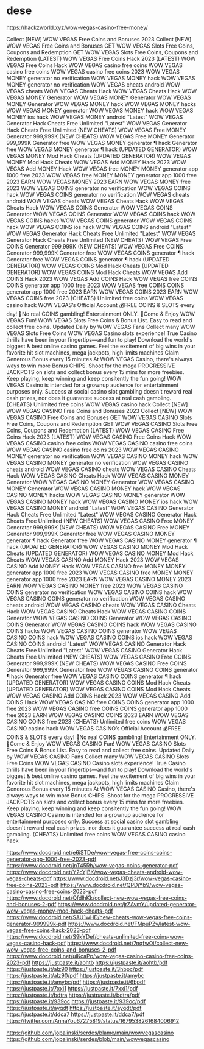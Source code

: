 # dese

https://hackzworld.xyz/wow-vegas-casino-free-money/




Collect [NEW] WOW VEGAS Free Coins and Bonuses 2023
Collect [NEW] WOW VEGAS Free Coins and Bonuses
GET WOW VEGAS Slots Free Coins, Coupons and Redemption
GET WOW VEGAS Slots Free Coins, Coupons and Redemption
(LATEST) WOW VEGAS Free Coins Hack 2023
(LATEST) WOW VEGAS Free Coins Hack
WOW VEGAS casino free coins
WOW VEGAS casino free coins
WOW VEGAS casino free coins 2023
WOW VEGAS MONEY generator no verification
WOW VEGAS MONEY hack
WOW VEGAS MONEY generator no verification 
WOW VEGAS cheats android WOW VEGAS cheats 
WOW VEGAS Cheats Hack
WOW VEGAS Cheats Hack 
WOW VEGAS MONEY Generator
WOW VEGAS MONEY Generator 
WOW VEGAS MONEY Generator 
WOW VEGAS MONEY hack
WOW VEGAS MONEY hacks
WOW VEGAS MONEY generator
WOW VEGAS MONEY hack
WOW VEGAS MONEY ios hack
WOW VEGAS MONEY android 
"Latest" WOW VEGAS Generator Hack Cheats Free Unlimited
"Latest" WOW VEGAS Generator Hack Cheats Free Unlimited 
(NEW CHEATS) WOW VEGAS Free MONEY Generator 999,999K
(NEW CHEATS) WOW VEGAS Free MONEY Generator 999,999K 
Generator free WOW VEGAS MONEY generator ¶ hack
Generator free WOW VEGAS MONEY generator ¶ hack 
(UPDATED GENERATOR) WOW VEGAS MONEY Mod Hack Cheats
(UPDATED GENERATOR) WOW VEGAS MONEY Mod Hack Cheats 
WOW VEGAS Add MONEY Hack 2023
WOW VEGAS Add MONEY Hack 
WOW VEGAS free MONEY MONEY generator app 1000 free 2023
WOW VEGAS free MONEY MONEY generator app 1000 free 2023
EARN WOW VEGAS MONEY 2023
EARN WOW VEGAS MONEY free 2023
WOW VEGAS COINS generator no verification
WOW VEGAS COINS hack
WOW VEGAS COINS generator no verification 
WOW VEGAS cheats android WOW VEGAS cheats 
WOW VEGAS Cheats Hack
WOW VEGAS Cheats Hack 
WOW VEGAS COINS Generator
WOW VEGAS COINS Generator 
WOW VEGAS COINS Generator 
WOW VEGAS COINS hack
WOW VEGAS COINS hacks
WOW VEGAS COINS generator
WOW VEGAS COINS hack
WOW VEGAS COINS ios hack
WOW VEGAS COINS android 
"Latest" WOW VEGAS Generator Hack Cheats Free Unlimited
"Latest" WOW VEGAS Generator Hack Cheats Free Unlimited 
(NEW CHEATS) WOW VEGAS Free COINS Generator 999,999K
(NEW CHEATS) WOW VEGAS Free COINS Generator 999,999K 
Generator free WOW VEGAS COINS generator ¶ hack
Generator free WOW VEGAS COINS generator ¶ hack 
(UPDATED GENERATOR) WOW VEGAS COINS Mod Hack Cheats
(UPDATED GENERATOR) WOW VEGAS COINS Mod Hack Cheats 
WOW VEGAS Add COINS Hack 2023
WOW VEGAS Add COINS Hack 
WOW VEGAS free COINS COINS generator app 1000 free 2023
WOW VEGAS free COINS COINS generator app 1000 free 2023
EARN WOW VEGAS COINS 2023
EARN WOW VEGAS COINS free 2023
{CHEATS} Unlimited free coins WOW VEGAS casino hack
WOW VEGAS’s Official Account 
💰FREE COINS & SLOTS every day!
🥳No real COINS gambling! Entertainment ONLY.
🎉Come & Enjoy WOW VEGAS Fun!
WOW VEGAS Slots Free Coins & Bonus List. Easy to read and collect free coins. Updated Daily by WOW VEGAS Fans Collect many WOW VEGAS Slots Free Coins
WOW VEGAS Casino slots experience! True Casino thrills have been in your fingertips—and fun to play! Download the world's biggest & best online casino games. Feel the excitement of big wins in your favorite hit slot machines, mega jackpots, high limits machines Claim Generous Bonus every 15 minutes At WOW VEGAS Casino, there's always ways to win more Bonus CHIPS. Shoot for the mega PROGRESSIVE JACKPOTS on slots and collect bonus every 15 mins for more freebies. Keep playing, keep winning and keep consitently the fun going! WOW VEGAS Casino is intended for a grownup audience for entertainment purposes only. Success at social casino slot gambling doesn't reward real cash prizes, nor does it guarantee success at real cash gambling.
{CHEATS} Unlimited free coins WOW VEGAS casino hack
Collect [NEW] WOW VEGAS CASINO Free Coins and Bonuses 2023
Collect [NEW] WOW VEGAS CASINO Free Coins and Bonuses
GET WOW VEGAS CASINO Slots Free Coins, Coupons and Redemption
GET WOW VEGAS CASINO Slots Free Coins, Coupons and Redemption
(LATEST) WOW VEGAS CASINO Free Coins Hack 2023
(LATEST) WOW VEGAS CASINO Free Coins Hack
WOW VEGAS CASINO casino free coins
WOW VEGAS CASINO casino free coins
WOW VEGAS CASINO casino free coins 2023
WOW VEGAS CASINO MONEY generator no verification
WOW VEGAS CASINO MONEY hack
WOW VEGAS CASINO MONEY generator no verification 
WOW VEGAS CASINO cheats android WOW VEGAS CASINO cheats 
WOW VEGAS CASINO Cheats Hack
WOW VEGAS CASINO Cheats Hack 
WOW VEGAS CASINO MONEY Generator
WOW VEGAS CASINO MONEY Generator 
WOW VEGAS CASINO MONEY Generator 
WOW VEGAS CASINO MONEY hack
WOW VEGAS CASINO MONEY hacks
WOW VEGAS CASINO MONEY generator
WOW VEGAS CASINO MONEY hack
WOW VEGAS CASINO MONEY ios hack
WOW VEGAS CASINO MONEY android 
"Latest" WOW VEGAS CASINO Generator Hack Cheats Free Unlimited
"Latest" WOW VEGAS CASINO Generator Hack Cheats Free Unlimited 
(NEW CHEATS) WOW VEGAS CASINO Free MONEY Generator 999,999K
(NEW CHEATS) WOW VEGAS CASINO Free MONEY Generator 999,999K 
Generator free WOW VEGAS CASINO MONEY generator ¶ hack
Generator free WOW VEGAS CASINO MONEY generator ¶ hack 
(UPDATED GENERATOR) WOW VEGAS CASINO MONEY Mod Hack Cheats
(UPDATED GENERATOR) WOW VEGAS CASINO MONEY Mod Hack Cheats 
WOW VEGAS CASINO Add MONEY Hack 2023
WOW VEGAS CASINO Add MONEY Hack 
WOW VEGAS CASINO free MONEY MONEY generator app 1000 free 2023
WOW VEGAS CASINO free MONEY MONEY generator app 1000 free 2023
EARN WOW VEGAS CASINO MONEY 2023
EARN WOW VEGAS CASINO MONEY free 2023
WOW VEGAS CASINO COINS generator no verification
WOW VEGAS CASINO COINS hack
WOW VEGAS CASINO COINS generator no verification 
WOW VEGAS CASINO cheats android WOW VEGAS CASINO cheats 
WOW VEGAS CASINO Cheats Hack
WOW VEGAS CASINO Cheats Hack 
WOW VEGAS CASINO COINS Generator
WOW VEGAS CASINO COINS Generator 
WOW VEGAS CASINO COINS Generator 
WOW VEGAS CASINO COINS hack
WOW VEGAS CASINO COINS hacks
WOW VEGAS CASINO COINS generator
WOW VEGAS CASINO COINS hack
WOW VEGAS CASINO COINS ios hack
WOW VEGAS CASINO COINS android 
"Latest" WOW VEGAS CASINO Generator Hack Cheats Free Unlimited
"Latest" WOW VEGAS CASINO Generator Hack Cheats Free Unlimited 
(NEW CHEATS) WOW VEGAS CASINO Free COINS Generator 999,999K
(NEW CHEATS) WOW VEGAS CASINO Free COINS Generator 999,999K 
Generator free WOW VEGAS CASINO COINS generator ¶ hack
Generator free WOW VEGAS CASINO COINS generator ¶ hack 
(UPDATED GENERATOR) WOW VEGAS CASINO COINS Mod Hack Cheats
(UPDATED GENERATOR) WOW VEGAS CASINO COINS Mod Hack Cheats 
WOW VEGAS CASINO Add COINS Hack 2023
WOW VEGAS CASINO Add COINS Hack 
WOW VEGAS CASINO free COINS COINS generator app 1000 free 2023
WOW VEGAS CASINO free COINS COINS generator app 1000 free 2023
EARN WOW VEGAS CASINO COINS 2023
EARN WOW VEGAS CASINO COINS free 2023
{CHEATS} Unlimited free coins WOW VEGAS CASINO casino hack
WOW VEGAS CASINO’s Official Account 
💰FREE COINS & SLOTS every day!
🥳No real COINS gambling! Entertainment ONLY.
🎉Come & Enjoy WOW VEGAS CASINO Fun!
WOW VEGAS CASINO Slots Free Coins & Bonus List. Easy to read and collect free coins. Updated Daily by WOW VEGAS CASINO Fans Collect many WOW VEGAS CASINO Slots Free Coins
WOW VEGAS CASINO Casino slots experience! True Casino thrills have been in your fingertips—and fun to play! Download the world's biggest & best online casino games. Feel the excitement of big wins in your favorite hit slot machines, mega jackpots, high limits machines Claim Generous Bonus every 15 minutes At WOW VEGAS CASINO Casino, there's always ways to win more Bonus CHIPS. Shoot for the mega PROGRESSIVE JACKPOTS on slots and collect bonus every 15 mins for more freebies. Keep playing, keep winning and keep consitently the fun going! WOW VEGAS CASINO Casino is intended for a grownup audience for entertainment purposes only. Success at social casino slot gambling doesn't reward real cash prizes, nor does it guarantee success at real cash gambling.
{CHEATS} Unlimited free coins WOW VEGAS CASINO casino hack

https://www.docdroid.net/e6iSTDe/wow-vegas-free-coins-coins-generator-app-1000-free-2023-pdf
https://www.docdroid.net/jnT45Rh/wow-vegas-coins-generator-pdf
https://www.docdroid.net/Y2cYjBK/wow-vegas-cheats-android-wow-vegas-cheats-pdf
https://www.docdroid.net/J3Dzj3r/wow-vegas-casino-free-coins-2023-pdf
https://www.docdroid.net/QPDjYb9/wow-vegas-casino-casino-free-coins-2023-pdf
https://www.docdroid.net/QfdlhKk/collect-new-wow-vegas-free-coins-and-bonuses-2-pdf
https://www.docdroid.net/jrZAvmY/updated-generator-wow-vegas-money-mod-hack-cheats-pdf
https://www.docdroid.net/SAU1wHD/new-cheats-wow-vegas-free-coins-generator-999999k-pdf
https://www.docdroid.net/FMpuPZv/latest-wow-vegas-free-coins-hack-2023-pdf
https://www.docdroid.net/S9kYDef/cheats-unlimited-free-coins-wow-vegas-casino-hack-pdf
https://www.docdroid.net/7nqfwOi/collect-new-wow-vegas-free-coins-and-bonuses-2-pdf
https://www.docdroid.net/uiKcaPp/wow-vegas-casino-casino-free-coins-2023-pdf
https://justpaste.it/aohtb
https://justpaste.it/aohtb/pdf
https://justpaste.it/alz90
https://justpaste.it/3hbpc/pdf
https://justpaste.it/alz90/pdf
https://justpaste.it/amybc
https://justpaste.it/amybc/pdf
https://justpaste.it/6bpdf
https://justpaste.it/7xxi1
https://justpaste.it/7xxi1/pdf
https://justpaste.it/bdtra
https://justpaste.it/bdtra/pdf
https://justpaste.it/939oc
https://justpaste.it/939oc/pdf
https://justpaste.it/ayqdt
https://justpaste.it/ayqdt/pdf
https://justpaste.it/ddca7
https://justpaste.it/ddca7/pdf
https://twitter.com/AnnaYou67275819/status/1679538261684006912


https://github.com/jopalinski/serdes/blame/main/wowvegascasino
https://github.com/jopalinski/serdes/blob/main/wowvegascasino






















